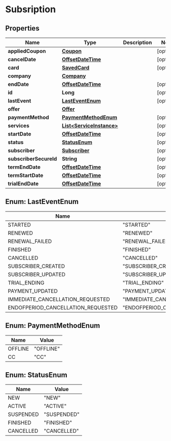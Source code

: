 
# Subsription

## Properties
Name | Type | Description | Notes
------------ | ------------- | ------------- | -------------
**appliedCoupon** | [**Coupon**](Coupon.md) |  |  [optional]
**cancelDate** | [**OffsetDateTime**](OffsetDateTime.md) |  |  [optional]
**card** | [**SavedCard**](SavedCard.md) |  |  [optional]
**company** | [**Company**](Company.md) |  | 
**endDate** | [**OffsetDateTime**](OffsetDateTime.md) |  |  [optional]
**id** | **Long** |  |  [optional]
**lastEvent** | [**LastEventEnum**](#LastEventEnum) |  |  [optional]
**offer** | [**Offer**](Offer.md) |  | 
**paymentMethod** | [**PaymentMethodEnum**](#PaymentMethodEnum) |  |  [optional]
**services** | [**List&lt;ServiceInstance&gt;**](ServiceInstance.md) |  |  [optional]
**startDate** | [**OffsetDateTime**](OffsetDateTime.md) |  |  [optional]
**status** | [**StatusEnum**](#StatusEnum) |  |  [optional]
**subscriber** | [**Subscriber**](Subscriber.md) |  |  [optional]
**subscriberSecureId** | **String** |  |  [optional]
**termEndDate** | [**OffsetDateTime**](OffsetDateTime.md) |  |  [optional]
**termStartDate** | [**OffsetDateTime**](OffsetDateTime.md) |  |  [optional]
**trialEndDate** | [**OffsetDateTime**](OffsetDateTime.md) |  |  [optional]


<a name="LastEventEnum"></a>
## Enum: LastEventEnum
Name | Value
---- | -----
STARTED | &quot;STARTED&quot;
RENEWED | &quot;RENEWED&quot;
RENEWAL_FAILED | &quot;RENEWAL_FAILED&quot;
FINISHED | &quot;FINISHED&quot;
CANCELLED | &quot;CANCELLED&quot;
SUBSCRIBER_CREATED | &quot;SUBSCRIBER_CREATED&quot;
SUBSCRIBER_UPDATED | &quot;SUBSCRIBER_UPDATED&quot;
TRIAL_ENDING | &quot;TRIAL_ENDING&quot;
PAYMENT_UPDATED | &quot;PAYMENT_UPDATED&quot;
IMMEDIATE_CANCELLATION_REQUESTED | &quot;IMMEDIATE_CANCELLATION_REQUESTED&quot;
ENDOFPERIOD_CANCELLATION_REQUESTED | &quot;ENDOFPERIOD_CANCELLATION_REQUESTED&quot;


<a name="PaymentMethodEnum"></a>
## Enum: PaymentMethodEnum
Name | Value
---- | -----
OFFLINE | &quot;OFFLINE&quot;
CC | &quot;CC&quot;


<a name="StatusEnum"></a>
## Enum: StatusEnum
Name | Value
---- | -----
NEW | &quot;NEW&quot;
ACTIVE | &quot;ACTIVE&quot;
SUSPENDED | &quot;SUSPENDED&quot;
FINISHED | &quot;FINISHED&quot;
CANCELLED | &quot;CANCELLED&quot;



